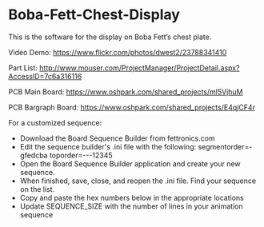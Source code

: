 # Boba-Fett-Chest-Display
This is the software for the display on Boba Fett’s chest plate.

Video Demo:
https://www.flickr.com/photos/dwest2/23788341410

Part List:
http://www.mouser.com/ProjectManager/ProjectDetail.aspx?AccessID=7c6a316116

PCB Main Board:
https://www.oshpark.com/shared_projects/ml5VjhuM

PCB Bargraph Board:
https://www.oshpark.com/shared_projects/E4qjCF4r

For a customized sequence:
- Download the Board Sequence Builder from fettronics.com
- Edit the sequence builder's .ini file with the following:
   segmentorder=-gfedcba
   toporder=---12345
- Open the Board Sequence Builder application and create your new sequence.
- When finished, save, close, and reopen the .ini file.  Find your sequence on the list.
- Copy and paste the hex numbers below in the appropriate locations
- Update SEQUENCE_SIZE with the number of lines in your animation sequence
